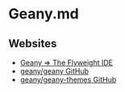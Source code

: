 # Geany.md

## Websites

* [Geany => The Flyweight IDE](https://www.geany.org/)
* [geany/geany GitHub](https://github.com/geany/geany)
* [geany/geany-themes GitHub](https://github.com/geany/geany-themes)
